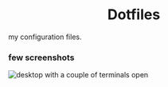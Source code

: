 <h1 align="center">Dotfiles</h1>

my configuration files.

### few screenshots

<img src="" alt="desktop with a couple of terminals open"> <br>
